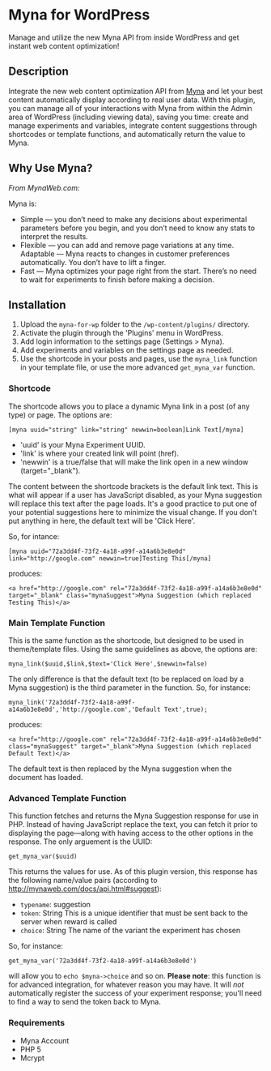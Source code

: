 # Myna for WordPress #

Manage and utilize the new Myna API from inside WordPress and get instant web content optimization!

## Description ##

Integrate the new web content optimization API from [Myna](http://mynaweb.com/ "Myna") and let your best content automatically display according to real user data. With this plugin, you can manage all of your interactions with Myna from within the Admin area of WordPress (including viewing data), saving you time: create and manage experiments and variables, integrate content suggestions through shortcodes or template functions, and automatically return the value to Myna.

## Why Use Myna? ##

*From MynaWeb.com:*

Myna is:

* Simple — you don’t need to make any decisions about experimental parameters before you begin, and you don’t need to know any stats to interpret the results.
* Flexible — you can add and remove page variations at any time.
Adaptable — Myna reacts to changes in customer preferences automatically. You don’t have to lift a finger.
* Fast — Myna optimizes your page right from the start. There’s no need to wait for experiments to finish before making a decision.

## Installation ##

1. Upload the `myna-for-wp` folder to the `/wp-content/plugins/` directory.
1. Activate the plugin through the 'Plugins' menu in WordPress.
1. Add login information to the settings page (Settings > Myna).
1. Add experiments and variables on the settings page as needed.
1. Use the shortcode in your posts and pages, use the `myna_link` function in your template file, or use the more advanced `get_myna_var` function.

### Shortcode ###

The shortcode allows you to place a dynamic Myna link in a post (of any type) or page. The options are:

`[myna uuid="string" link="string" newwin=boolean]Link Text[/myna]`

* 'uuid' is your Myna Experiment UUID.
* 'link' is where your created link will point (href).
* 'newwin' is a true/false that will make the link open in a new window (target="_blank").

The content between the shortcode brackets is the default link text. This is what will appear if a user has JavaScript disabled, as your Myna suggestion will replace this text after the page loads. It's a good practice to put one of your potential suggestions here to minimize the visual change. If you don't put anything in here, the default text will be 'Click Here'.

So, for intance:

`[myna uuid="72a3dd4f-73f2-4a18-a99f-a14a6b3e8e0d" link="http://google.com" newwin=true]Testing This[/myna]` 

produces:

`<a href="http://google.com" rel="72a3dd4f-73f2-4a18-a99f-a14a6b3e8e0d" target="_blank" class="mynaSuggest">Myna Suggestion (which replaced Testing This)</a>`

### Main Template Function ###

This is the same function as the shortcode, but designed to be used in theme/template files. Using the same guidelines as above, the options are:

`myna_link($uuid,$link,$text='Click Here',$newwin=false)`

The only difference is that the default text (to be replaced on load by a Myna suggestion) is the third parameter in the function. So, for instance:

`myna_link('72a3dd4f-73f2-4a18-a99f-a14a6b3e8e0d','http://google.com','Default Text',true);`

produces:

`<a href="http://google.com" rel="72a3dd4f-73f2-4a18-a99f-a14a6b3e8e0d" class="mynaSuggest" target="_blank">Myna Suggestion (which replaced Default Text)</a>`

The default text is then replaced by the Myna suggestion when the document has loaded.

### Advanced Template Function ###

This function fetches and returns the Myna Suggestion response for use in PHP. Instead of having JavaScript replace the text, you can fetch it prior to displaying the page—along with having access to the other options in the response. The only arguement is the UUID:

`get_myna_var($uuid)`

This returns the values for use. As of this plugin version, this response has the following name/value pairs (according to http://mynaweb.com/docs/api.html#suggest):

* `typename`: suggestion
* `token`: String This is a unique identifier that must be sent back to the server when reward is called
* `choice`: String The name of the variant the experiment has chosen

So, for instance:

`get_myna_var('72a3dd4f-73f2-4a18-a99f-a14a6b3e8e0d')`

will allow you to `echo $myna->choice` and so on. **Please note**: this function is for advanced integration, for whatever reason you may have. It will *not* automatically register the success of your experiment response; you'll need to find a way to send the token back to Myna.

### Requirements ###

* Myna Account
* PHP 5
* Mcrypt